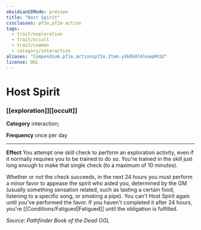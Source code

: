 ```yaml
---
obsidianUIMode: preview
title: "Host Spirit"
cssclasses: pf2e,pf2e-action
tags:
  - trait/exploration
  - trait/occult
  - trait/common
  - category/interaction
aliases: "Compendium.pf2e.actionspf2e.Item.yXk0G8l0leaqHh1U"
license: OGL
---
```

# Host Spirit

### [[exploration]][[occult]]

**Category** interaction; 




**Frequency** once per day

* * *

**Effect** You attempt one skill check to perform an exploration activity, even if it normally requires you to be trained to do so. You're trained in the skill just long enough to make that single check (to a maximum of 10 minutes).

Whether or not the check succeeds, in the next 24 hours you must perform a minor favor to appease the spirit who aided you, determined by the GM (usually something sensation related, such as tasting a certain food, listening to a specific song, or smoking a pipe). You can't Host Spirit again until you've performed the favor. If you haven't completed it after 24 hours, you're [[Conditions/Fatigued|Fatigued]] until the obligation is fulfilled.

*Source: Pathfinder Book of the Dead*
*OGL*